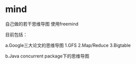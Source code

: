 mind
====

自己做的若干思维导图
使用freemind


目前包括：

a.Google三大论文的思维导图
  1.GFS
  2.Map/Reduce
  3.Bigtable

b.Java concurrent package下的思维导图
